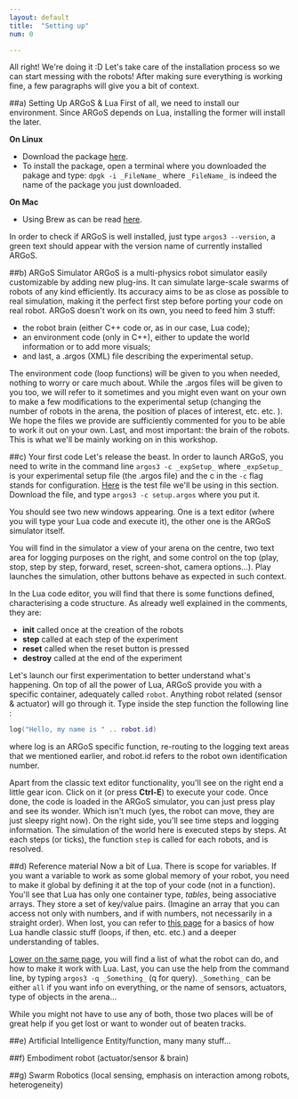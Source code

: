 ```yaml
---
layout: default
title:  "Setting up"
num: 0

---
```


All right! We're doing it :D Let's take care of the installation process so we can start messing with the robots! After making sure everything is working fine, a few paragraphs will give you a bit of context.

##a) Setting Up ARGoS & Lua
First of all, we need to install our environment. Since ARGoS depends on Lua, installing the former will install the later.

**On Linux**

* Download the package [here](http://bohr.ulb.ac.be/~pincy/argos/core.php).
* To install the package, open a terminal where you downloaded the pakage and type: `dpgk -i _FileName_` where `_FileName_` is indeed the name of the package you just downloaded.

**On Mac**

* Using Brew as can be read [here](http://bohr.ulb.ac.be/~pincy/argos/core.php).

In order to check if ARGoS is well installed, just type `argos3 --version`, a green text should appear with the version name of currently installed ARGoS.

##b) ARGoS Simulator
ARGoS is a multi-physics robot simulator easily customizable by adding new plug-ins. It can simulate large-scale swarms of robots of any kind efficiently. Its accuracy aims to be as close as possible to real simulation, making it the perfect first step before porting your code on real robot. ARGoS doesn't work on its own, you need to feed him 3 stuff:

* the robot brain (either C++ code or, as in our case, Lua code);
* an environment code (only in C++), either to update the world information or to add more visuals; 
* and last, a .argos (XML) file describing the experimental setup.

The environment code (loop functions) will be given to you when needed, nothing to worry or care much about. While the .argos files will be given to you too, we will refer to it sometimes and you might even want on your own to make a few modifications to the experimental setup (changing the number of robots in the arena, the position of places of interest, etc. etc. ). We hope the files we provide are sufficiently commented for you to be able to work it out on your own. Last, and most important: the brain of the robots. This is what we'll be mainly working on in this workshop.


##c) Your first code
Let's release the beast. In order to launch ARGoS, you need to write in the command line `argos3 -c _expSetup_` where `_expSetup_` is your experimental setup file (the .argos file) and the c in the `-c` flag stands for configuration. [Here]() is the test file we'll be using in this section. Download the file, and type `argos3 -c setup.argos` where you put it.

You should see two new windows appearing. One is a text editor (where you will type your Lua code and execute it), the other one is the ARGoS simulator itself.

You will find in the simulator a view of your arena on the centre, two text area for logging purposes on the right, and some control on the top (play, stop, step by step, forward, reset, screen-shot, camera options...). Play launches the simulation, other buttons behave as expected in such context.

In the Lua code editor, you will find that there is some functions defined, characterising a code structure. As already well explained in the comments, they are:

* **init** called once at the creation of the robots
* **step** called at each step of the experiment
* **reset** called when the reset button is pressed
* **destroy** called at the end of the experiment

Let's launch our first experimentation to better understand what's happening. On top of all the power of Lua, ARGoS provide you with a specific container, adequately called `robot`. Anything robot related (sensor & actuator) will go through it. Type inside the step function the following line :

```Lua
log("Hello, my name is " .. robot.id)
```

where log is an ARGoS specific function, re-routing to the logging text areas that we mentioned earlier, and robot.id refers to the robot own identification number.

Apart from the classic text editor functionality, you'll see on the right end a little gear icon. Click on it (or press **Ctrl-E**) to execute your code. Once done, the code is loaded in the ARGoS simulator, you can just press play and see its wonder. Which isn't much (yes, the robot can move, they are just sleepy right now). On the right side, you'll see time steps and logging information. The simulation of the world here is executed steps by steps. At each steps (or ticks), the function `step` is called for each robots, and is resolved.

##d) Reference material
Now a bit of Lua. There is scope for variables. If you want a variable to work as some global memory of your robot, you need to make it global by defining it at the top of your code (not in a function). You'll see that Lua has only one container type, *tables*, being associative arrays. They store a set of key/value pairs. (Imagine an array that you can access not only with numbers, and if with numbers, not necessarily in a straight order). When lost, you can refer to [this page](http://iridia.ulb.ac.be/~cpinciroli/extra/h-414/#programming_robots_lua) for a basics of how Lua handle classic stuff (loops, if then, etc. etc.) and a deeper understanding of tables.

[Lower on the same page](http://iridia.ulb.ac.be/~cpinciroli/extra/h-414/#programming_robots_robot), you will find a list of what the robot can do, and how to make it work with Lua. Last, you can use the help from the command line, by typing `argos3 -q _Something_` (q for query). `_Something_` can be either `all` if you want info on everything, or the name of sensors, actuators, type of objects in the arena...

While you might not have to use any of both, those two places will be of great help if you get lost or want to wonder out of beaten tracks.


##e) Artificial Intelligence
Entity/function, many many stuff...


##f) Embodiment
robot (actuator/sensor & brain)


##g) Swarm Robotics
(local sensing, emphasis on interaction among robots, heterogeneity)
